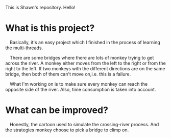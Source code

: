 This is Shawn's repository.
Hello!

# What is this project?
&emsp;Basically, it's an easy project which I finished in the process of learning the multi-threads.

&emsp;There are some bridges where there are lots of monkey trying to get across the river. A monkey either moves from the left to the right or from the right to the left. If two monkeys with the different directions are on the same bridge, then both of them can't move on,i.e. this is a failure.

&emsp;What I'm working on is to make sure every monkey can reach the opposite side of the river. Also, time consumption is taken into account.

# What can be improved?
&emsp;Honestly, the cartoon used to simulate the crossing-river process. And the strategies monkey choose to pick a bridge to climp on.